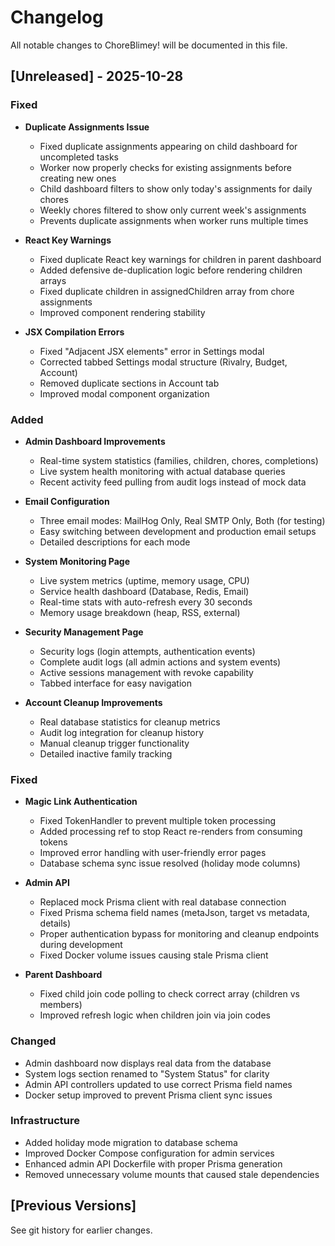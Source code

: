 # Changelog

All notable changes to ChoreBlimey! will be documented in this file.

## [Unreleased] - 2025-10-28

### Fixed
- **Duplicate Assignments Issue**
  - Fixed duplicate assignments appearing on child dashboard for uncompleted tasks
  - Worker now properly checks for existing assignments before creating new ones
  - Child dashboard filters to show only today's assignments for daily chores
  - Weekly chores filtered to show only current week's assignments
  - Prevents duplicate assignments when worker runs multiple times
  
- **React Key Warnings**
  - Fixed duplicate React key warnings for children in parent dashboard
  - Added defensive de-duplication logic before rendering children arrays
  - Fixed duplicate children in assignedChildren array from chore assignments
  - Improved component rendering stability

- **JSX Compilation Errors**
  - Fixed "Adjacent JSX elements" error in Settings modal
  - Corrected tabbed Settings modal structure (Rivalry, Budget, Account)
  - Removed duplicate sections in Account tab
  - Improved modal component organization

### Added
- **Admin Dashboard Improvements**
  - Real-time system statistics (families, children, chores, completions)
  - Live system health monitoring with actual database queries
  - Recent activity feed pulling from audit logs instead of mock data
  
- **Email Configuration**
  - Three email modes: MailHog Only, Real SMTP Only, Both (for testing)
  - Easy switching between development and production email setups
  - Detailed descriptions for each mode
  
- **System Monitoring Page**
  - Live system metrics (uptime, memory usage, CPU)
  - Service health dashboard (Database, Redis, Email)
  - Real-time stats with auto-refresh every 30 seconds
  - Memory usage breakdown (heap, RSS, external)
  
- **Security Management Page**
  - Security logs (login attempts, authentication events)
  - Complete audit logs (all admin actions and system events)
  - Active sessions management with revoke capability
  - Tabbed interface for easy navigation
  
- **Account Cleanup Improvements**
  - Real database statistics for cleanup metrics
  - Audit log integration for cleanup history
  - Manual cleanup trigger functionality
  - Detailed inactive family tracking

### Fixed
- **Magic Link Authentication**
  - Fixed TokenHandler to prevent multiple token processing
  - Added processing ref to stop React re-renders from consuming tokens
  - Improved error handling with user-friendly error pages
  - Database schema sync issue resolved (holiday mode columns)
  
- **Admin API**
  - Replaced mock Prisma client with real database connection
  - Fixed Prisma schema field names (metaJson, target vs metadata, details)
  - Proper authentication bypass for monitoring and cleanup endpoints during development
  - Fixed Docker volume issues causing stale Prisma client
  
- **Parent Dashboard**
  - Fixed child join code polling to check correct array (children vs members)
  - Improved refresh logic when children join via join codes

### Changed
- Admin dashboard now displays real data from the database
- System logs section renamed to "System Status" for clarity
- Admin API controllers updated to use correct Prisma field names
- Docker setup improved to prevent Prisma client sync issues

### Infrastructure
- Added holiday mode migration to database schema
- Improved Docker Compose configuration for admin services
- Enhanced admin API Dockerfile with proper Prisma generation
- Removed unnecessary volume mounts that caused stale dependencies

## [Previous Versions]

See git history for earlier changes.
